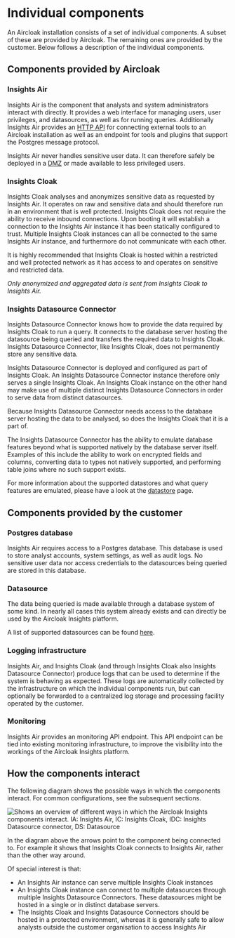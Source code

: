 # Individual components

An Aircloak installation consists of a set of individual components. A subset of these are provided by Aircloak. The
remaining ones are provided by the customer. Below follows a description of the individual components.

## Components provided by Aircloak

### Insights Air

Insights Air is the component that analysts and system administrators interact with directly. It provides a web
interface for managing users, user privileges, and datasources, as well as for running queries. Additionally Insights Air
provides an [HTTP API](api.md) for connecting external tools to an Aircloak installation as well as an endpoint for tools and
plugins that support the Postgres message protocol.

Insights Air never handles sensitive user data. It can therefore safely be deployed in
a [DMZ](https://en.wikipedia.org/wiki/Perimeter_Network) or made available to less
privileged users.

### Insights Cloak

Insights Cloak analyses and anonymizes sensitive data as requested by Insights Air. It operates on raw and
sensitive data and should therefore run in an environment that is well protected. Insights Cloak does not require the
ability to receive inbound connections. Upon booting it will establish a connection to the Insights Air instance it has
been statically configured to trust. Multiple Insights Cloak instances can all be connected to the same Insights Air
instance, and furthermore do not communicate with each other.

It is highly recommended that Insights Cloak is hosted within a restricted and well protected network as it has access
to and operates on sensitive and restricted data.

_Only anonymized and aggregated data is sent from Insights Cloak to Insights Air._

### Insights Datasource Connector

Insights Datasource Connector knows how to provide the data required by Insights Cloak to run a query. It connects
to the database server hosting the datasource being queried and transfers the required data to Insights Cloak. Insights
Datasource Connector, like Insights Cloak, does not permanently store any sensitive data.

Insights Datasource Connector is deployed and configured as part of Insights Cloak. An Insights Datasource Connector
instance therefore only serves a single Insights Cloak. An Insights Cloak instance on the other hand may make use of
multiple distinct Insights Datasource Connectors in order to serve data from distinct datasources.

Because Insights Datasource Connector needs access to the database server hosting the data to be analysed,
so does the Insights Cloak that it is a part of.

The Insights Datasource Connector has the ability to emulate database features beyond what is supported natively by the
database server itself. Examples of this include the ability to work on encrypted fields and columns, converting data to
types not natively supported, and performing table joins where no such support exists.

For more information about the supported datastores and what query features are emulated, please have a look at the
[datastore](datastores.md) page.

## Components provided by the customer

### Postgres database

Insights Air requires access to a Postgres database. This database is used to store analyst accounts, system settings,
as well as audit logs. No sensitive user data nor access credentials to the datasources being queried are stored in this
database.

### Datasource

The data being queried is made available through a database system of some kind. In nearly all cases this system already
exists and can directly be used by the Aircloak Insights platform.

A list of supported datasources can be found [here](datastores.md).


### Logging infrastructure

Insights Air, and Insights Cloak (and through Insights Cloak also Insights Datasource Connector) produce logs that can
be used to determine if the system is behaving as expected. These logs are automatically collected by the infrastructure
on which the individual components run, but can optionally be forwarded to a centralized log storage and processing
facility operated by the customer.

### Monitoring

Insights Air provides an monitoring API endpoint. This API endpoint can be tied into existing monitoring infrastructure, to improve
the visibility into the workings of the Aircloak Insights platform.


## How the components interact

The following diagram shows the possible ways in which the components interact. For common configurations, see the
subsequent sections.

![Shows an overview of different ways in which the Aircloak Insights components interact. IA: Insights Air, IC: Insights
Cloak, IDC: Insights Datasource connector, DS: Datasource](components/interactions.png)

In the diagram above the arrows point to the component being connected to.
For example it shows that Insights Cloak connects to Insights Air,
rather than the other way around.

Of special interest is that:

- An Insights Air instance can serve multiple Insights Cloak instances
- An Insights Cloak instance can connect to multiple datasources through
  multiple Insights Datasource Connectors. These datasources might be hosted in a
  single or in distinct database servers.
- The Insights Cloak and Insights Datasource Connectors should be hosted in a
  protected environment, whereas it is generally safe to allow analysts outside
  the customer organisation to access Insights Air
